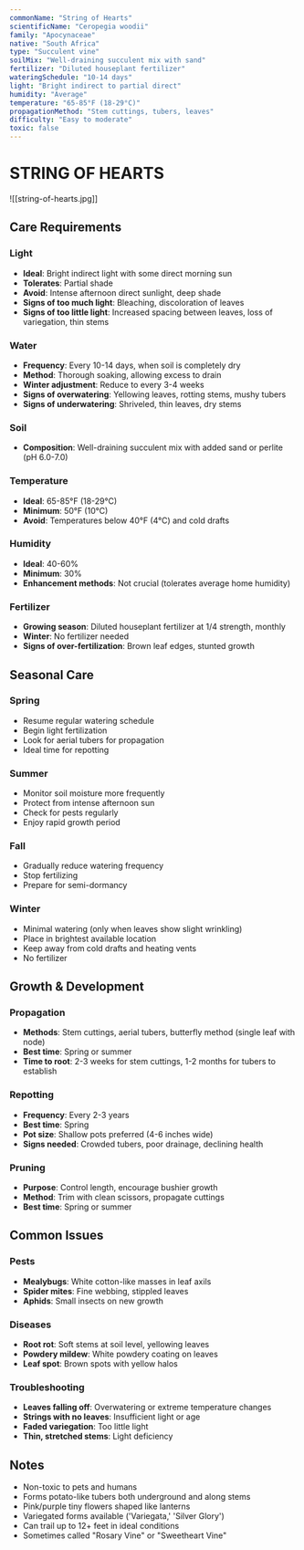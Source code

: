 ```yaml
---
commonName: "String of Hearts"
scientificName: "Ceropegia woodii"
family: "Apocynaceae"
native: "South Africa"
type: "Succulent vine"
soilMix: "Well-draining succulent mix with sand"
fertilizer: "Diluted houseplant fertilizer"
wateringSchedule: "10-14 days"
light: "Bright indirect to partial direct"
humidity: "Average"
temperature: "65-85°F (18-29°C)"
propagationMethod: "Stem cuttings, tubers, leaves"
difficulty: "Easy to moderate"
toxic: false
---
```


# STRING OF HEARTS
![[string-of-hearts.jpg]]

## Care Requirements

### Light
- **Ideal**: Bright indirect light with some direct morning sun
- **Tolerates**: Partial shade
- **Avoid**: Intense afternoon direct sunlight, deep shade
- **Signs of too much light**: Bleaching, discoloration of leaves
- **Signs of too little light**: Increased spacing between leaves, loss of variegation, thin stems

### Water
- **Frequency**: Every 10-14 days, when soil is completely dry
- **Method**: Thorough soaking, allowing excess to drain
- **Winter adjustment**: Reduce to every 3-4 weeks
- **Signs of overwatering**: Yellowing leaves, rotting stems, mushy tubers
- **Signs of underwatering**: Shriveled, thin leaves, dry stems

### Soil
- **Composition**: Well-draining succulent mix with added sand or perlite (pH 6.0-7.0)

### Temperature
- **Ideal**: 65-85°F (18-29°C)
- **Minimum**: 50°F (10°C)
- **Avoid**: Temperatures below 40°F (4°C) and cold drafts

### Humidity
- **Ideal**: 40-60%
- **Minimum**: 30%
- **Enhancement methods**: Not crucial (tolerates average home humidity)

### Fertilizer
- **Growing season**: Diluted houseplant fertilizer at 1/4 strength, monthly
- **Winter**: No fertilizer needed
- **Signs of over-fertilization**: Brown leaf edges, stunted growth

## Seasonal Care

### Spring
- Resume regular watering schedule
- Begin light fertilization
- Look for aerial tubers for propagation
- Ideal time for repotting

### Summer
- Monitor soil moisture more frequently
- Protect from intense afternoon sun
- Check for pests regularly
- Enjoy rapid growth period

### Fall
- Gradually reduce watering frequency
- Stop fertilizing
- Prepare for semi-dormancy

### Winter
- Minimal watering (only when leaves show slight wrinkling)
- Place in brightest available location
- Keep away from cold drafts and heating vents
- No fertilizer

## Growth & Development

### Propagation
- **Methods**: Stem cuttings, aerial tubers, butterfly method (single leaf with node)
- **Best time**: Spring or summer
- **Time to root**: 2-3 weeks for stem cuttings, 1-2 months for tubers to establish

### Repotting
- **Frequency**: Every 2-3 years
- **Best time**: Spring
- **Pot size**: Shallow pots preferred (4-6 inches wide)
- **Signs needed**: Crowded tubers, poor drainage, declining health

### Pruning
- **Purpose**: Control length, encourage bushier growth
- **Method**: Trim with clean scissors, propagate cuttings
- **Best time**: Spring or summer

## Common Issues

### Pests
- **Mealybugs**: White cotton-like masses in leaf axils
- **Spider mites**: Fine webbing, stippled leaves
- **Aphids**: Small insects on new growth

### Diseases
- **Root rot**: Soft stems at soil level, yellowing leaves
- **Powdery mildew**: White powdery coating on leaves
- **Leaf spot**: Brown spots with yellow halos

### Troubleshooting
- **Leaves falling off**: Overwatering or extreme temperature changes
- **Strings with no leaves**: Insufficient light or age
- **Faded variegation**: Too little light
- **Thin, stretched stems**: Light deficiency

## Notes
- Non-toxic to pets and humans
- Forms potato-like tubers both underground and along stems
- Pink/purple tiny flowers shaped like lanterns
- Variegated forms available ('Variegata,' 'Silver Glory')
- Can trail up to 12+ feet in ideal conditions
- Sometimes called "Rosary Vine" or "Sweetheart Vine"